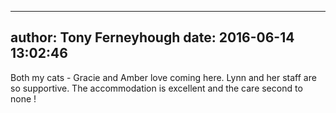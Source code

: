 
---
author: Tony Ferneyhough
date: 2016-06-14 13:02:46
---
Both my cats - Gracie and Amber love coming here. Lynn and her staff are so supportive. The accommodation is excellent and the care second to none !

